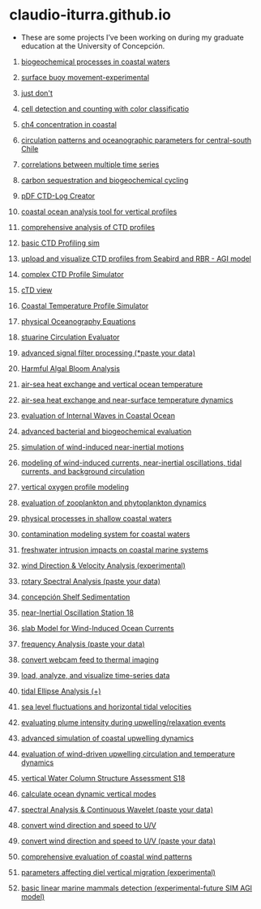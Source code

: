 # claudio-iturra.github.io

- These are some projects I’ve been working on during my graduate education at the University of Concepción. 

01) [biogeochemical processes in coastal waters](https://claudio-iturra.github.io/biomodel.html)
	
02) [surface buoy movement-experimental](https://claudio-iturra.github.io/buoysim.html)

03) [just don't](https://claudio-iturra.github.io/cat.html)

04) [cell detection and counting with color classificatio](https://claudio-iturra.github.io/cellcount.html)

05) [ch4 concentration in coastal](https://claudio-iturra.github.io/ch4.html)

06) [circulation patterns and oceanographic parameters for central-south Chile](https://claudio-iturra.github.io/coastalmodel.html)

07) [correlations between multiple time series](https://claudio-iturra.github.io/corr.html)

08) [carbon sequestration and biogeochemical cycling](https://claudio-iturra.github.io/cpump.html)

09) [pDF CTD-Log Creator](https://claudio-iturra.github.io/ctd-log.html)

10) [coastal ocean analysis tool for vertical profiles](https://claudio-iturra.github.io/ctd.html)

11) [comprehensive analysis of CTD profiles](https://claudio-iturra.github.io/ctdcheck.html)

12) [basic CTD Profiling sim](https://claudio-iturra.github.io/ctdprofilesim.html)

13) [upload and visualize CTD profiles from Seabird and RBR - AGI model](https://claudio-iturra.github.io/ctdsearbr.html)

14) [complex CTD Profile Simulator](https://claudio-iturra.github.io/ctdsim.html)
	
15) [cTD view](https://claudio-iturra.github.io/ctdview.html)

16) [Coastal Temperature Profile Simulator](https://claudio-iturra.github.io/ctpsim.html)

17) [physical Oceanography Equations](https://claudio-iturra.github.io/eq.html)

18) [stuarine Circulation Evaluator](https://claudio-iturra.github.io/estuarine.html)

19) [advanced signal filter processing (*paste your data)](https://claudio-iturra.github.io/filters.html)

20) [Harmful Algal Bloom Analysis](https://claudio-iturra.github.io/habcalculator.html)

21) [air-sea heat exchange and vertical ocean temperature](https://claudio-iturra.github.io/heatflux.html)

22) [air-sea heat exchange and near-surface temperature dynamics](https://claudio-iturra.github.io/heatflux_t.html)
	
23) [evaluation of Internal Waves in Coastal Ocean](https://claudio-iturra.github.io/iw.html)
	
24) [advanced bacterial and biogeochemical evaluation](https://claudio-iturra.github.io/microbiology.html)
	
25) [simulation of wind-induced near-inertial motions](https://claudio-iturra.github.io/nioseval.html)
	
26) [modeling of wind-induced currents, near-inertial oscillations, tidal currents, and background circulation](https://claudio-iturra.github.io/nscirculation.html)
	
27) [vertical oxygen profile modeling](https://claudio-iturra.github.io/oxycalculator.html)
	
28) [evaluation of zooplankton and phytoplankton dynamics](https://claudio-iturra.github.io/plankton.html)
	
29) [physical processes in shallow coastal waters](https://claudio-iturra.github.io/po.html)
	
30) [contamination modeling system for coastal waters](https://claudio-iturra.github.io/pollutant.html)
	
31) [freshwater intrusion impacts on coastal marine systems](https://claudio-iturra.github.io/river_ocean.html)
	
32) [wind Direction & Velocity Analysis (experimental)](https://claudio-iturra.github.io/rose.html)
	
33) [rotary Spectral Analysis (paste your data)](https://claudio-iturra.github.io/rotary.html)
	
34) [concepción Shelf Sedimentation](https://claudio-iturra.github.io/sedimentation.html)
	
35) [near-Inertial Oscillation Station 18](https://claudio-iturra.github.io/simnios.html)
	
36) [slab Model for Wind-Induced Ocean Currents](https://claudio-iturra.github.io/simniosplus.html)
	
37) [frequency Analysis (paste your data)](https://claudio-iturra.github.io/spectral.html)
	
38) [convert webcam feed to thermal imaging](https://claudio-iturra.github.io/temcam.html)
	
39) [load, analyze, and visualize time-series data](https://claudio-iturra.github.io/textrec.html)
	
40) [tidal Ellipse Analysis (+)](https://claudio-iturra.github.io/tidal.html)
	
41) [sea level fluctuations and horizontal tidal velocities](https://claudio-iturra.github.io/tidal_calculator.html)
	
42) [evaluating plume intensity during upwelling/relaxation events](https://claudio-iturra.github.io/updynamic.html)
	
43) [advanced simulation of coastal upwelling dynamics](https://claudio-iturra.github.io/upsim.html)
	
44) [evaluation of wind-driven upwelling circulation and temperature dynamics](https://claudio-iturra.github.io/upwellingsim.html)

45) [vertical Water Column Structure Assessment S18](https://claudio-iturra.github.io/verticals.html)
	
46) [calculate ocean dynamic vertical modes](https://claudio-iturra.github.io/vmodes.html)
	
47) [spectral Analysis & Continuous Wavelet (paste your data)](https://claudio-iturra.github.io/wavelet.html)
	
48) [convert wind direction and speed to U/V](https://claudio-iturra.github.io/windir.html)
	
49) [convert wind direction and speed to U/V (paste your data)](https://claudio-iturra.github.io/windir_rot.html)
	
50) [comprehensive evaluation of coastal wind patterns](https://claudio-iturra.github.io/windsim.html)

51) [parameters affecting diel vertical migration (experimental)](https://claudio-iturra.github.io/vertical_migration.html)

52) [basic linear marine mammals detection (experimental-future SIM AGI model)](https://claudio-iturra.github.io/basic_mammal.html)
